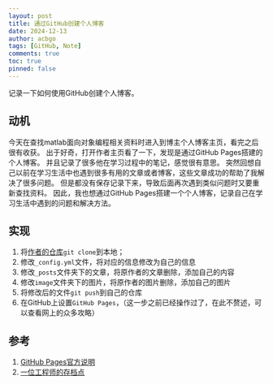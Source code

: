 ```yaml
---
layout: post
title: 通过GitHub创建个人博客
date: 2024-12-13
author: acbgo
tags: [GitHub, Note]
comments: true
toc: true
pinned: false
---
```


记录一下如何使用GitHub创建个人博客。

<!-- more -->

## 动机

今天在查找matlab面向对象编程相关资料时进入到博主个人博客主页，看完之后很有收获。
出于好奇，打开作者主页看了一下，发现是通过GitHub Pages搭建的个人博客。
并且记录了很多他在学习过程中的笔记，感觉很有意思。
突然回想自己以前在学习生活中也遇到很多有用的文章或者博客，这些文章成功的帮助了我解决了很多问题。
但是都没有保存记录下来，导致后面再次遇到类似问题时又要重新查找资料。
因此，我也想通过GitHub Pages搭建一个个人博客，记录自己在学习生活中遇到的问题和解决方法。

## 实现
1. 将[作者的仓库](https://zxl19.github.io/)`git clone`到本地；
2. 修改`_config.yml`文件，将对应的信息修改为自己的信息
3. 修改`_posts`文件夹下的文章，将原作者的文章删除，添加自己的内容
4. 修改`image`文件夹下的图片，将原作者的图片删除，添加自己的图片
5. 将修改后的文件`git push`到自己的仓库
6. 在GitHub上设置`GitHub Pages`，（这一步之前已经操作过了，在此不赘述，可以查看网上的众多攻略）

## 参考
1. [GitHub Pages官方说明](https://pages.github.com/)
2. [一位工程师的存档点](https://zxl19.github.io/)